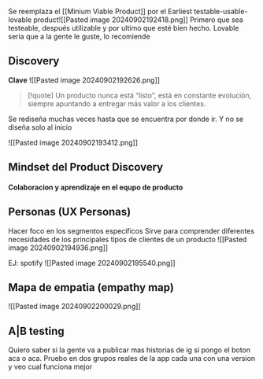 Se reemplaza el [[Minium Viable Product]] por el Earliest testable-usable-lovable product![[Pasted image 20240902192418.png]]
Primero que sea testeable, después utilizable y por ultimo que esté bien hecho.
Lovable seria que a la gente le guste, lo recomiende


## Discovery 
**Clave**
![[Pasted image 20240902192626.png]]

>[!quote] Un producto nunca está “listo”, está en constante evolución, siempre apuntando a entregar más valor a los clientes.


Se rediseña muchas veces hasta que se encuentra por donde ir. Y no se diseña solo al inicio

![[Pasted image 20240902193412.png]]
## Mindset del Product Discovery
#### Colaboracion y aprendizaje en el equpo de producto
## Personas (UX Personas)
Hacer foco en los segmentos especificos 
Sirve para comprender diferentes necesidades de los principales tipos de clientes de un producto
![[Pasted image 20240902194936.png]]

EJ: spotify 
![[Pasted image 20240902195540.png]]


## Mapa de empatia (empathy map)
![[Pasted image 20240902200029.png]]


## A|B testing 
Quiero saber si la gente va a publicar mas historias de ig si pongo el boton aca o aca. 
Pruebo en dos grupos reales de la app cada una con una version y veo cual funciona mejor